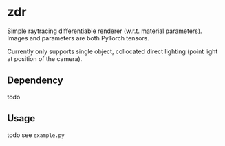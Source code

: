 # zdr

Simple raytracing differentiable renderer (w.r.t. material parameters). Images and parameters are both PyTorch tensors.

Currently only supports single object, collocated direct lighting (point light at position of the camera).

## Dependency

todo

## Usage

todo
see `example.py`
